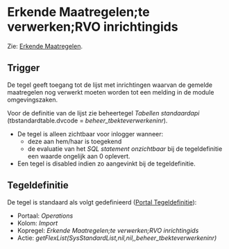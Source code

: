 # Erkende Maatregelen;te verwerken;RVO inrichtingids

Zie: [Erkende Maatregelen](/docs/probleemoplossing/programmablokken/erkende_maatregelen.md).

## Trigger

De tegel geeft toegang tot de lijst met inrichtingen waarvan de gemelde maatregelen nog verwerkt moeten worden tot een melding in de module omgevingszaken.

Voor de definitie van de lijst zie beheertegel *Tabellen standaardapi* (tbstandardtable.dvcode = *beheer_tbekteverwerkeninr*).

- De tegel is alleen zichtbaar voor inlogger wanneer:
  - deze aan hem/haar is toegekend
  - de evaluatie van het *SQL statement onzichtbaar* bij de tegeldefinitie een waarde ongelijk aan 0 oplevert.
- Een tegel is disabled indien zo aangevinkt bij de tegeldefinitie.

## Tegeldefinitie

De tegel is standaard als volgt gedefinieerd ([Portal Tegeldefinitie](/docs/instellen_inrichten/portaldefinitie/portal_tegel.md)):

- Portaal: *Operations*
- Kolom: *Import*
- Kopregel: *Erkende Maatregelen;te verwerken;RVO inrichtingids*
- Actie: *getFlexList(SysStandardList,nil,nil,,beheer_tbekteverwerkeninr)*
